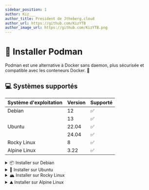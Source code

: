 ```yaml
---
sidebar_position: 1
author: Kiz___
author_title: President de Jtheberg.cloud
author_url: https://github.com/KizYTB
author_image_url: https://github.com/KizYTB.png
---
```


# 🔷 Installer Podman

Podman est une alternative à Docker sans daemon, plus sécurisée et compatible avec les conteneurs Docker. 🚀

## 💻 Systèmes supportés

| Système d'exploitation | Version | Supporté |
| ---------------------- | ------- | ------- |
| Debian                 | 12      | ✅       |
|                        | 13      | ✅       |
| Ubuntu                 | 22.04   | ✅       |
|                        | 24.04   | ✅       |
| Rocky Linux            | 8       | ✅       |
| Alpine Linux           | 3.22    | ✅       |

<details>

<summary>📦 Installer sur Debian</summary>

Pour installer Podman, exécutez cette commande dans votre terminal.

```bash
sudo apt-get -y install podman
```

✅ **Et voilà, Podman est installé !**

</details>

<details>

<summary>🐧 Installer sur Ubuntu</summary>

Pour installer Podman, exécutez cette commande dans votre terminal

```bash
sudo apt-get update
sudo apt-get -y install podman
```

✅ **Et voilà, Podman est installé !**

</details>

<details>

<summary>🏔️ Installer sur Rocky Linux</summary>

Pour installer Podman, exécutez cette commande dans votre terminal

```bash
sudo dnf install -y podman
```

✅ **Et voilà, Podman est installé !**

</details>

<details>

<summary>⛰️ Installer sur Alpine Linux</summary>

Pour installer Podman, exécutez cette commande dans votre terminal

```shell
sudo apk add podman
```

✅ **Et voilà, Podman est installé !**

## 🚀 Prochaines étapes

Maintenant que Podman est installé, vous pouvez :

- 🏃 **Lancer votre premier conteneur** - `podman run hello-world`
- 📝 **Créer des pods** - Groupez plusieurs conteneurs
- 🔄 **Migrer depuis Docker** - Podman est compatible avec les commandes Docker
- 🔐 **Exécuter en rootless** - Plus sécurisé que Docker

</details>
